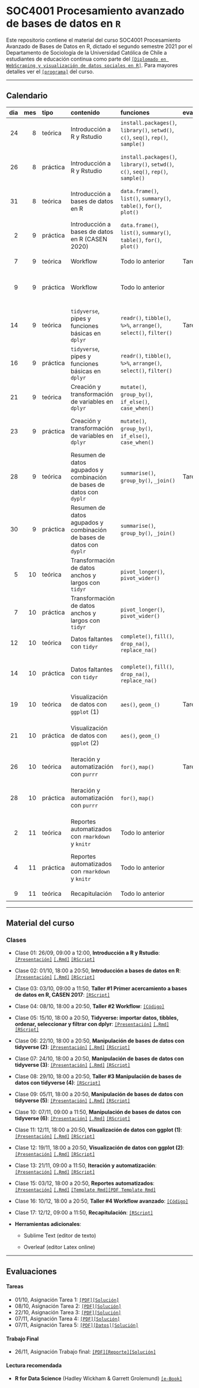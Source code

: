 # SOC4001 Procesamiento avanzado de bases de datos en `R`
Este repositorio contiene el material del curso SOC4001 Procesamiento Avanzado de Bases de Datos en R, dictado el segundo semestre 2021 por el Departamento de Sociología de la Universidad Católica de Chile a estudiantes de educación continua como parte del [`[Diplomado en WebScraping y visualización de datos sociales en R]`](https://educacioncontinua.uc.cl/43873-ficha-diplomado-en-webscraping-y-visualizacion-de-datos-sociales-en-r). Para mayores detalles ver el [`[programa]`](files/syllabus_soc4001.pdf) del curso.

---
## Calendario


| dia| mes|tipo     |contenido                                                             |funciones                                                                         |evaluaciones |zoom                                            |material                    |
|---:|---:|:--------|:---------------------------------------------------------------------|:---------------------------------------------------------------------------------|:------------|:-----------------------------------------------|:---------------------------|
|  24|   8|teórica  |Introducción a R y Rstudio                                            |`install.packages()`, `library()`, `setwd()`, `c()`, `seq()`, `rep()`, `sample()` |             |[`[Link]`]()                                    |[`[Slides]`]() [`[.Rmd]`]() |
|  26|   8|práctica |Introducción a R y Rstudio                                            |`install.packages()`, `library()`, `setwd()`, `c()`, `seq()`, `rep()`, `sample()` |             |[`[Link G1]`]() [`[Link G2]`]() [`[Link G3]`]() |[`[RScript]`]()             |
|  31|   8|teórica  |Introducción a bases de datos en R                                    |`data.frame()`, `list()`, `summary()`, `table()`, `for()`, `plot()`               |             |[`[Link]`]()                                    |[`[Slides]`]() [`[.Rmd]`]() |
|   2|   9|práctica |Introducción a bases de datos en R (CASEN 2020)                       |`data.frame()`, `list()`, `summary()`, `table()`, `for()`, `plot()`               |             |[`[Link G1]`]() [`[Link G2]`]() [`[Link G3]`]() |[`[RScript]`]()             |
|   7|   9|teórica  |Workflow                                                              |Todo lo anterior                                                                  |Tarea 1      |[`[Link]`]()                                    |[`[Slides]`]() [`[.Rmd]`]() |
|   9|   9|práctica |Workflow                                                              |Todo lo anterior                                                                  |             |[`[Link G1]`]() [`[Link G2]`]() [`[Link G3]`]() |[`[RScript]`]()             |
|  14|   9|teórica  |`tidyverse`, pipes y funciones básicas en `dplyr`                     |`readr()`, `tibble()`, `%>%`, `arrange()`, `select()`, `filter()`                 |Tarea 2      |[`[Link]`]()                                    |[`[Slides]`]() [`[.Rmd]`]() |
|  16|   9|práctica |`tidyverse`, pipes y funciones básicas en `dplyr`                     |`readr()`, `tibble()`, `%>%`, `arrange()`, `select()`, `filter()`                 |             |[`[Link G1]`]() [`[Link G2]`]() [`[Link G3]`]() |[`[RScript]`]()             |
|  21|   9|teórica  |Creación y transformación de variables en `dplyr`                     |`mutate()`, `group_by()`, `if_else()`, `case_when()`                              |             |[`[Link]`]()                                    |[`[Slides]`]() [`[.Rmd]`]() |
|  23|   9|práctica |Creación y transformación de variables en `dplyr`                     |`mutate()`, `group_by()`, `if_else()`, `case_when()`                              |             |[`[Link G1]`]() [`[Link G2]`]() [`[Link G3]`]() |[`[RScript]`]()             |
|  28|   9|teórica  |Resumen de datos agupados y combinación de bases de datos con `dyplr` |`summarise()`, `group_by()`, `_join()`                                            |Tarea 3      |[`[Link]`]()                                    |[`[Slides]`]() [`[.Rmd]`]() |
|  30|   9|práctica |Resumen de datos agupados y combinación de bases de datos con `dyplr` |`summarise()`, `group_by()`, `_join()`                                            |             |[`[Link G1]`]() [`[Link G2]`]() [`[Link G3]`]() |[`[RScript]`]()             |
|   5|  10|teórica  |Transformación de datos anchos y largos con `tidyr`                   |`pivot_longer()`, `pivot_wider()`                                                 |             |[`[Link]`]()                                    |[`[Slides]`]() [`[.Rmd]`]() |
|   7|  10|práctica |Transformación de datos anchos y largos con `tidyr`                   |`pivot_longer()`, `pivot_wider()`                                                 |             |[`[Link G1]`]() [`[Link G2]`]() [`[Link G3]`]() |[`[RScript]`]()             |
|  12|  10|teórica  |Datos faltantes con `tidyr`                                           |`complete()`, `fill()`, `drop_na()`, `replace_na()`                               |             |[`[Link]`]()                                    |[`[Slides]`]() [`[.Rmd]`]() |
|  14|  10|práctica |Datos faltantes con `tidyr`                                           |`complete()`, `fill()`, `drop_na()`, `replace_na()`                               |             |[`[Link G1]`]() [`[Link G2]`]() [`[Link G3]`]() |[`[RScript]`]()             |
|  19|  10|teórica  |Visualización de datos con `ggplot` (1)                               |`aes()`, `geom_()`                                                                |Tarea 4      |[`[Link]`]()                                    |[`[Slides]`]() [`[.Rmd]`]() |
|  21|  10|práctica |Visualización de datos con `ggplot` (2)                               |`aes()`, `geom_()`                                                                |             |[`[Link G1]`]() [`[Link G2]`]() [`[Link G3]`]() |[`[RScript]`]()             |
|  26|  10|teórica  |Iteración y automatización con `purrr`                                |`for()`, `map()`                                                                  |Tarea 5      |[`[Link]`]()                                    |[`[Slides]`]() [`[.Rmd]`]() |
|  28|  10|práctica |Iteración y automatización con `purrr`                                |`for()`, `map()`                                                                  |             |[`[Link G1]`]() [`[Link G2]`]() [`[Link G3]`]() |[`[RScript]`]()             |
|   2|  11|teórica  |Reportes automatizados con `rmarkdown` y `knitr`                      |Todo lo anterior                                                                  |             |[`[Link]`]()                                    |[`[Slides]`]() [`[.Rmd]`]() |
|   4|  11|práctica |Reportes automatizados con `rmarkdown` y `knitr`                      |Todo lo anterior                                                                  |             |[`[Link G1]`]() [`[Link G2]`]() [`[Link G3]`]() |[`[RScript]`]()             |
|   9|  11|teórica  |Recapitulación                                                        |Todo lo anterior                                                                  |             |[`[Link]`]()                                    |[`[Slides]`]() [`[.Rmd]`]() |             
---

## Material del curso

### Clases

- Clase 01: 26/09, 09:00 a 12:00, **Introducción a R y Rstudio**: [`[Presentación]`](https://mebucca.github.io/dar_soc4001/slides/class_1/class_1#1) [`[.Rmd]`](slides/class_1/class_1.Rmd) [`[RScript]`](slides/class_1/class_1.R) 

- Clase 02: 01/10, 18:00 a 20:50, **Introducción a bases de datos en R**: [`[Presentación]`](https://mebucca.github.io/dar_soc4001/slides/class_2/class_2#1) [`[.Rmd]`](slides/class_2/class_2.Rmd) [`[RScript]`](slides/class_2/class_2.R) 

- Clase 03: 03/10, 09:00 a 11:50, **Taller #1 Primer acercamiento a bases de datos en R, CASEN 2017**: [`[RScript]`](slides/class_3/class_3.R) 

- Clase 04: 08/10, 18:00 a 20:50, **Taller #2 Workflow**: [`[Código]`](slides/class_4/workflow.zip)

- Clase 05: 15/10, 18:00 a 20:50, **Tidyverse: importar datos, tibbles, ordenar, seleccionar y filtrar con dplyr**: [`[Presentación]`](https://mebucca.github.io/dar_soc4001/slides/class_5/class_5#1) [`[.Rmd]`](slides/class_5/class_5.Rmd) [`[RScript]`](slides/class_5/class_5.R)

- Clase 06: 22/10, 18:00 a 20:50, **Manipulación de bases de datos con tidyverse (2)**: [`[Presentación]`](https://mebucca.github.io/dar_soc4001/slides/class_6/class_6#1) [`[.Rmd]`](slides/class_6/class_6.Rmd) [`[RScript]`](slides/class_6/class_6.R)
 
- Clase 07: 24/10, 18:00 a 20:50, **Manipulación de bases de datos con tidyverse (3)**: [`[Presentación]`](https://mebucca.github.io/dar_soc4001/slides/class_7/class_7#1) [`[.Rmd]`](slides/class_7/class_7.Rmd) [`[RScript]`](slides/class_7/class_7.R)

- Clase 08: 29/10, 18:00 a 20:50, **Taller #3 Manipulación de bases de datos con tidyverse (4)**: [`[RScript]`](slides/class_8/class_8.R)

- Clase 09: 05/11, 18:00 a 20:50, **Manipulación de bases de datos con tidyverse (5)**: [`[Presentación]`](https://mebucca.github.io/dar_soc4001/slides/class_9/class_9#1) [`[.Rmd]`](slides/class_9/class_9.Rmd) [`[RScript]`](slides/class_9/class_9.R) 

- Clase 10: 07/11, 09:00 a 11:50, **Manipulación de bases de datos con tidyverse (6)**: [`[Presentación]`](https://mebucca.github.io/dar_soc4001/slides/class_10/class_10#1) [`[.Rmd]`](slides/class_10/class_10.Rmd) [`[RScript]`](slides/class_10/class_10.R) 

- Clase 11: 12/11, 18:00 a 20:50, **Visualización de datos con ggplot (1)**: [`[Presentación]`](https://mebucca.github.io/dar_soc4001/slides/class_11/class_11#1) [`[.Rmd]`](slides/class_11/class_11.Rmd) [`[RScript]`](slides/class_11/class_11.R)

- Clase 12: 19/11, 18:00 a 20:50, **Visualización de datos con ggplot (2)**: [`[Presentación]`](https://mebucca.github.io/dar_soc4001/slides/class_12/class_12#1) [`[.Rmd]`](slides/class_12/class_12.Rmd) [`[RScript]`](slides/class_12/class_12.R)

- Clase 13: 21/11, 09:00 a 11:50, **Iteración y automatización**: [`[Presentación]`](https://mebucca.github.io/dar_soc4001/slides/class_13/class_13#1) [`[.Rmd]`](slides/class_13/class_13.Rmd) [`[RScript]`](slides/class_13/class_13.R)

- Clase 15: 03/12, 18:00 a 20:50, **Reportes automatizados**: [`[Presentación]`](https://mebucca.github.io/dar_soc4001/slides/class_15/class_15#1) [`[.Rmd]`](slides/class_15/class_15.Rmd) [`[Template Rmd]`](slides/class_15/class_15_template.Rmd)[`[PDF Template Rmd]`](slides/class_15/class_15_template.pdf)

- Clase 16: 10/12, 18:00 a 20:50, **Taller #4 Workflow avanzado**: [`[Código]`](slides/class_16/workflow_adv.zip)

- Clase 17: 12/12, 09:00 a 11:50, **Recapitulación**: [`[RScript]`](slides/class_17/class_17.R)

- **Herramientas adicionales**:

  - Sublime Text (editor de texto)

  - Overleaf (editor Latex online)

---

## Evaluaciones 

#### Tareas 

- 01/10, Asignación Tarea 1: [`[PDF]`](homework/t_1.pdf)[`[Solución]`](homework/t_1_answers.pdf)
- 08/10, Asignación Tarea 2: [`[PDF]`](homework/t_2.pdf)[`[Solución]`](homework/t2_answers.zip)  
- 22/10, Asignación Tarea 3: [`[PDF]`](homework/t_3.pdf)[`[Solución]`](homework/t_3_answers.pdf)
- 07/11, Asignación Tarea 4: [`[PDF]`](homework/t_4.pdf)[`[Solución]`](homework/t_4_answers.pdf)
- 07/11, Asignación Tarea 5: [`[PDF]`](homework/t_5.pdf)[`[Datos]`](slides/class_12/covid_data.csv)[`[Solución]`](homework/t_5_answers.pdf)


#### Trabajo Final

- 26/11, Asignación Trabajo final: [`[PDF]`](homework/tf.pdf)[`[Reporte]`](homework/tf_reporte.pdf)[`[Solución]`](homework/tf_answers.zip)  


#### Lectura recomendada

- **R for Data Science** (Hadley Wickham & Garrett Grolemund) [`[e-Book]`](https://r4ds.had.co.nz/)




